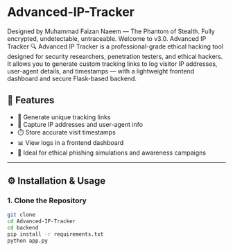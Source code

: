 # Advanced-IP-Tracker
Designed by Muhammad Faizan Naeem — The Phantom of Stealth. Fully encrypted, undetectable, untraceable. Welcome to v3.0.
Advanced IP Tracker 🔍
Advanced IP Tracker is a professional-grade ethical hacking tool designed for security researchers, penetration testers, and ethical hackers. It allows you to generate custom tracking links to log visitor IP addresses, user-agent details, and timestamps — with a lightweight frontend dashboard and secure Flask-based backend.

## 🚀 Features

- 🔗 Generate unique tracking links
- 📍 Capture IP addresses and user-agent info
- ⏱️ Store accurate visit timestamps
- 📊 View logs in a frontend dashboard
- 🧪 Ideal for ethical phishing simulations and awareness campaigns

- ---

## ⚙️ Installation & Usage

### 1. Clone the Repository

```bash
git clone 
cd Advanced-IP-Tracker
cd backend
pip install -r requirements.txt
python app.py

